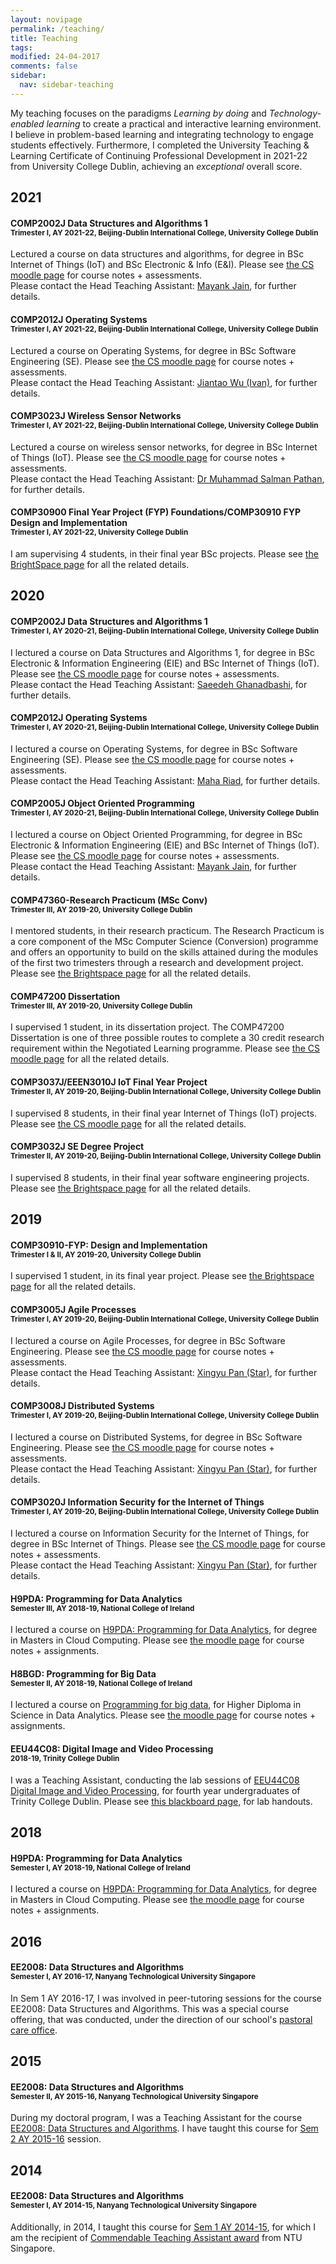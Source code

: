 ```yaml
---
layout: novipage
permalink: /teaching/
title: Teaching
tags: 
modified: 24-04-2017
comments: false
sidebar:
  nav: sidebar-teaching
---
```


<!---
 Details of navigation bar can be found here: _data/navigation.yml
 -->

My teaching focuses on the paradigms *Learning by doing* and *Technology-enabled learning* to create a practical and interactive learning environment. I believe in problem-based learning and integrating technology to engage students effectively. Furthermore, I completed the University Teaching & Learning Certificate of Continuing Professional Development in 2021-22 from University College Dublin, achieving an *exceptional* overall score.

## 2021
#### COMP2002J Data Structures and Algorithms 1<br><sup>Trimester I, AY 2021-22, Beijing-Dublin International College, University College Dublin</sup>
Lectured a course on data structures and algorithms, for degree in BSc Internet of Things (IoT) and BSc Electronic & Info (E&I). Please see <a href="https://csmoodle.ucd.ie/moodle/course/view.php?id=941">the CS moodle page</a> for course notes + assessments.<br>
Please contact the Head Teaching Assistant: <a href="mailto:mayank.jain1@ucdconnect.ie">Mayank Jain</a>, for further details.

#### COMP2012J Operating Systems<br><sup>Trimester I, AY 2021-22, Beijing-Dublin International College, University College Dublin</sup>
Lectured a course on Operating Systems, for degree in BSc Software Engineering (SE). Please see <a href="https://csmoodle.ucd.ie/moodle/course/view.php?id=940">the CS moodle page</a> for course notes + assessments.<br>
Please contact the Head Teaching Assistant: <a href="mailto:jiantao.wu@ucdconnect.ie">Jiantao Wu (Ivan)</a>, for further details.

#### COMP3023J Wireless Sensor Networks<br><sup>Trimester I, AY 2021-22, Beijing-Dublin International College, University College Dublin</sup>
Lectured a course on wireless sensor networks, for degree in BSc Internet of Things (IoT). Please see <a href="https://csmoodle.ucd.ie/moodle/course/view.php?id=942">the CS moodle page</a> for course notes + assessments.<br>
Please contact the Head Teaching Assistant: <a href="mailto:muhammad.pathan@ucd.ie">Dr Muhammad Salman Pathan</a>, for further details.

#### COMP30900 Final Year Project (FYP) Foundations/COMP30910 FYP Design and Implementation<br><sup>Trimester I, AY 2021-22, University College Dublin</sup>
I am supervising 4 students, in their final year BSc projects. Please see <a href="https://brightspace.ucd.ie/d2l/home/157340">the BrightSpace page</a> for all the related details.


## 2020

#### COMP2002J Data Structures and Algorithms 1<br><sup>Trimester I, AY 2020-21, Beijing-Dublin International College, University College Dublin</sup>
I lectured a course on Data Structures and Algorithms 1, for degree in BSc Electronic & Information Engineering (EIE) and BSc Internet of Things (IoT). Please see <a href="https://csmoodle.ucd.ie/moodle/course/view.php?id=891">the CS moodle page</a> for course notes + assessments.<br>
Please contact the Head Teaching Assistant: <a href="mailto:saeedeh.ghanadbashi@ucdconnect.ie">Saeedeh Ghanadbashi</a>, for further details.


#### COMP2012J Operating Systems<br><sup>Trimester I, AY 2020-21, Beijing-Dublin International College, University College Dublin</sup>
I lectured a course on Operating Systems, for degree in BSc Software Engineering (SE). Please see <a href="https://csmoodle.ucd.ie/moodle/course/view.php?id=890">the CS moodle page</a> for course notes + assessments.<br>
Please contact the Head Teaching Assistant: <a href="mailto:maha.riad@ucdconnect.ie">Maha Riad</a>, for further details.

#### COMP2005J Object Oriented Programming<br><sup>Trimester I, AY 2020-21, Beijing-Dublin International College, University College Dublin</sup>
I lectured a course on Object Oriented Programming, for degree in BSc Electronic & Information Engineering (EIE) and BSc Internet of Things (IoT). Please see <a href="https://csmoodle.ucd.ie/moodle/course/view.php?id=892">the CS moodle page</a> for course notes + assessments.<br>
Please contact the Head Teaching Assistant: <a href="mailto:mayank.jain1@ucdconnect.ie">Mayank Jain</a>, for further details.

#### COMP47360-Research Practicum (MSc Conv)<br><sup>Trimester III, AY 2019-20, University College Dublin</sup>
I mentored students, in their research practicum. The Research Practicum is a core component of the MSc Computer Science (Conversion) programme and offers an opportunity to build on the skills attained during the modules of the first two trimesters through a research and development project. Please see <a href="https://brightspace.ucd.ie/d2l/home/54595">the Brightspace page</a> for all the related details.

#### COMP47200 Dissertation<br><sup>Trimester III, AY 2019-20, University College Dublin</sup>
I supervised 1 student, in its dissertation project. The COMP47200 Dissertation is one of three possible routes to complete a 30 credit research requirement within the Negotiated Learning programme. Please see <a href="https://csmoodle.ucd.ie/moodle/course/view.php?id=877">the CS moodle page</a> for all the related details.


#### COMP3037J/EEEN3010J IoT Final Year Project<br><sup>Trimester II, AY 2019-20, Beijing-Dublin International College, University College Dublin</sup>
I supervised 8 students, in their final year Internet of Things (IoT) projects. Please see <a href="https://csmoodle.ucd.ie/moodle/course/view.php?id=779">the CS moodle page</a> for all the related details.


#### COMP3032J SE Degree Project<br><sup>Trimester II, AY 2019-20, Beijing-Dublin International College, University College Dublin</sup>
I supervised 8 students, in their final year software engineering projects. Please see <a href="https://brightspace.ucd.ie/d2l/home/59270">the Brightspace page</a> for all the related details.

## 2019

#### COMP30910-FYP: Design and Implementation<br><sup>Trimester I & II, AY 2019-20, University College Dublin</sup>
I supervised 1 student, in its final year project. Please see <a href="https://brightspace.ucd.ie/d2l/home/67116">the Brightspace page</a> for all the related details.

#### COMP3005J Agile Processes<br><sup>Trimester I, AY 2019-20, Beijing-Dublin International College, University College Dublin</sup>
I lectured a course on Agile Processes, for degree in BSc Software Engineering. Please see <a href="https://csmoodle.ucd.ie/moodle/course/view.php?id=798">the CS moodle page</a> for course notes + assessments.<br>
Please contact the Head Teaching Assistant: <a href="mailto:Xingyu.Pan@ucdconnect.ie">Xingyu Pan (Star)</a>, for further details.


#### COMP3008J Distributed Systems<br><sup>Trimester I, AY 2019-20, Beijing-Dublin International College, University College Dublin</sup>
I lectured a course on Distributed Systems, for degree in BSc Software Engineering. Please see <a href="https://csmoodle.ucd.ie/moodle/course/view.php?id=796">the CS moodle page</a> for course notes + assessments.<br>
Please contact the Head Teaching Assistant: <a href="mailto:Xingyu.Pan@ucdconnect.ie">Xingyu Pan (Star)</a>, for further details.


#### COMP3020J Information Security for the Internet of Things<br><sup>Trimester I, AY 2019-20, Beijing-Dublin International College, University College Dublin</sup>
I lectured a course on Information Security for the Internet of Things, for degree in BSc Internet of Things. Please see <a href="https://csmoodle.ucd.ie/moodle/course/view.php?id=797">the CS moodle page</a> for course notes + assessments.<br>
Please contact the Head Teaching Assistant: <a href="mailto:Xingyu.Pan@ucdconnect.ie">Xingyu Pan (Star)</a>, for further details.


#### H9PDA: Programming for Data Analytics<br><sup>Semester III, AY 2018-19, National College of Ireland</sup>
I lectured a course on <a href="http://courses.ncirl.ie/index.cfm/page/module/moduleId/20375">H9PDA: Programming for Data Analytics</a>, for degree in Masters in Cloud Computing. Please see <a href="https://moodle.ncirl.ie/course/view.php?id=1464">the moodle page</a> for course notes + assignments.

#### H8BGD: Programming for Big Data<br><sup>Semester II, AY 2018-19, National College of Ireland</sup>
I lectured a course on <a href="http://courses.ncirl.ie/index.cfm/page/module/moduleId/21358">Programming for big data</a>, for Higher Diploma in Science in Data Analytics. Please see <a href="https://moodle.ncirl.ie/course/view.php?id=1605">the moodle page</a> for course notes + assignments.

#### EEU44C08: Digital Image and Video Processing<br><sup> 2018-19, Trinity College Dublin</sup>
I was a Teaching Assistant, conducting the lab sessions of [EEU44C08 Digital Image and Video Processing](https://github.com/frcs/EE4C08), for fourth year undergraduates of Trinity College Dublin. Please see <a href="https://tcd.blackboard.com/webapps/blackboard/execute/announcement?method=search&context=course_entry&course_id=_46876_1&handle=announcements_entry&mode=view">this blackboard page</a>, for lab handouts.


## 2018
#### H9PDA: Programming for Data Analytics<br><sup>Semester I, AY 2018-19, National College of Ireland</sup>
I lectured a course on <a href="http://courses.ncirl.ie/index.cfm/page/module/moduleId/20375">H9PDA: Programming for Data Analytics</a>, for degree in Masters in Cloud Computing. Please see <a href="https://moodle.ncirl.ie/course/view.php?id=1319">the moodle page</a> for course notes + assignments.


## 2016
#### EE2008: Data Structures and Algorithms<br><sup>Semester I, AY 2016-17, Nanyang Technological University Singapore</sup>
In Sem 1 AY 2016-17, I was involved in peer-tutoring sessions for the course EE2008: Data Structures and Algorithms. This was a special course offering, that was conducted, under the direction of our school's <a href="http://www.eee.ntu.edu.sg/Programmes/CurrentStudents/sws/AcademicCounselling/Pages/Home.aspx">pastoral care office</a>. 


## 2015
#### EE2008: Data Structures and Algorithms<br><sup>Semester II, AY 2015-16, Nanyang Technological University Singapore</sup>
During my doctoral program, I was a Teaching Assistant for the course <a href="https://eee.ntu.edu.sg/Programmes/CurrentStudents/undergraduate/undergraduatefull-time/Documents/EE2008.pdf">EE2008: Data Structures and Algorithms</a>. I have taught this course for <a href="http://www3.ntu.edu.sg/home2012/SOUMYABR001/teach_AY2015.html">Sem 2 AY 2015-16</a> session. 


## 2014
#### EE2008: Data Structures and Algorithms<br><sup>Semester I, AY 2014-15, Nanyang Technological University Singapore</sup>
Additionally, in 2014, I taught this course for <a href="http://www3.ntu.edu.sg/home2012/SOUMYABR001/teach_AY2014.html">Sem 1 AY 2014-15</a>, for which I am the recipient of <a href="https://soumyabratadev.files.wordpress.com/2016/07/teaching_award_fall2014.pdf">Commendable Teaching Assistant award</a> from NTU Singapore. 


<!---
## Outreach
I am also involved in outreach activities and teaching Junior College students, as a part of the university outreach programs. I participate regularly in public engagement programmes conducted by ADAPT Centre, Dublin. I also worked on fun and interesting projects during my doctoral program at NTU. I taught students how to build antenna using regular tin cans (more popularly known as <a href="https://en.wikipedia.org/wiki/Cantenna">cantenna</a>). Additionally, I explained arduino programming using a block of LEDs - check out our <a href="http://www3.ntu.edu.sg/home2012/SOUMYABR001/ledcube.html">LED Cube workshop</a> page. 


I supervise students in their Master of Science (MSc) research thesis, and also mentor Final Year Projects (FYPs) and <a href="http://www.ntu.edu.sg/TalentOutreach/NRP/Pages/index.aspx">Nanyang Research Program</a> (NRP) projects. 
-->




